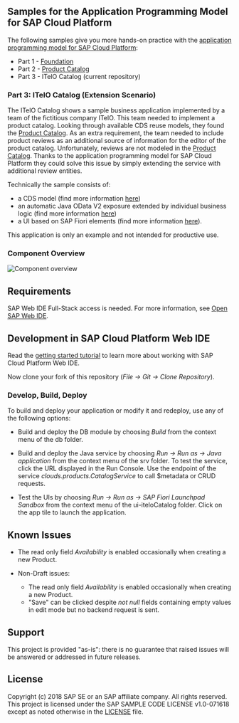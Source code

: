 ## Samples for the Application Programming Model for SAP Cloud Platform

The following samples give you more hands-on practice with the [application programming model for SAP Cloud Platform](https://help.sap.com/viewer//65de2977205c403bbc107264b8eccf4b/Cloud/en-US/00823f91779d4d42aa29a498e0535cdf.html):

* Part 1 - [Foundation](https://github.com/SAP/cloud-samples-foundation)
* Part 2 - [Product Catalog](https://github.com/SAP/cloud-samples-catalog)
* Part 3 - ITelO Catalog (current repository)

### Part 3: ITelO Catalog (Extension Scenario)

The ITelO Catalog shows a sample business application implemented by a team of the fictitious company ITelO. This team needed to implement a product catalog. Looking through available CDS reuse models, they found the [Product Catalog](https://github.com/SAP/cloud-samples-catalog). As an extra requirement, the team needed to include product reviews as an additional source of information for the editor of the product catalog. Unfortunately, reviews are not modeled in the [Product Catalog](https://github.com/SAP/cloud-samples-catalog). Thanks to the application programming model for SAP Cloud Platform they could solve this issue by simply extending the service with additional review entities.

Technically the sample consists of:

* a CDS model (find more information [here](https://help.sap.com/viewer//65de2977205c403bbc107264b8eccf4b/Cloud/en-US/855e00bd559742a3b8276fbed4af1008.html))
* an automatic Java OData V2 exposure extended by individual business logic (find more information [here](https://help.sap.com/viewer//65de2977205c403bbc107264b8eccf4b/Cloud/en-US/68af515a26d944c38d81fd92ad33681e.html))
* a UI based on SAP Fiori elements (find more information [here](https://help.sap.com//SAPUI5_PDF/SAPUI5.pdf)).

This application is only an example and not intended for productive use.

### Component Overview

![Component overview](.docs/itelo.png "Component overview")

## Requirements

SAP Web IDE Full-Stack access is needed. For more information, see [Open SAP Web IDE](https://help.sap.com/viewer/825270ffffe74d9f988a0f0066ad59f0/CF/en-US/51321a804b1a4935b0ab7255447f5f84.html).

## Development in SAP Cloud Platform Web IDE

Read the [getting started tutorial](https://help.sap.com/viewer//65de2977205c403bbc107264b8eccf4b/Cloud/en-US/5ec8c983a0bf43b4a13186fcf59015fc.html) to learn more about working with SAP Cloud Platform Web IDE.

Now clone your fork of this repository (*File -> Git -> Clone Repository*).

### Develop, Build, Deploy

To build and deploy your application or modify it and redeploy, use any of the following options:

* Build and deploy the DB module by choosing *Build* from the context menu of the db folder.

* Build and deploy the Java service by choosing *Run -> Run as -> Java application* from the context menu of the srv folder. To test the service, click the URL displayed in the Run Console. Use the endpoint of the service *clouds.products.CatalogService* to call $metadata or CRUD requests.

* Test the UIs by choosing *Run -> Run as -> SAP Fiori Launchpad Sandbox* from the context menu of the ui-iteloCatalog folder. Click on the app tile to launch the application.

## Known Issues

* The read only field _Availability_ is enabled occasionally when creating a new Product.

* Non-Draft issues:
  * The read only field _Availability_ is enabled occasionally when creating a new Product.
  * "Save" can be clicked despite _not null_ fields containing empty values in edit mode but no backend request is sent.

## Support

This project is provided "as-is": there is no guarantee that raised issues will be answered or addressed in future releases.

## License

Copyright (c) 2018 SAP SE or an SAP affiliate company. All rights reserved.
This project is licensed under the SAP SAMPLE CODE LICENSE v1.0-071618 except as noted otherwise in the [LICENSE](LICENSE) file.
